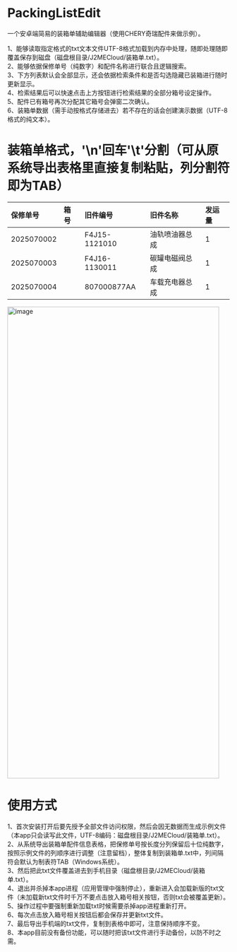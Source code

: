 # PackingListEdit
一个安卓端简易的装箱单辅助编辑器（使用CHERY奇瑞配件来做示例）。

1、能够读取指定格式的txt文本文件UTF-8格式加载到内存中处理，随即处理随即覆盖保存到磁盘（磁盘根目录/J2MECloud/装箱单.txt）。<br>
2、能够依据保修单号（纯数字）和配件名称进行联合且逻辑搜索。<br>
3、下方列表默认会全部显示，还会依据检索条件和是否勾选隐藏已装箱进行随时更新显示。<br>
4、检索结果后可以快速点击上方按钮进行检索结果的全部分箱号设定操作。<br>
5、配件已有箱号再次分配其它箱号会弹窗二次确认。<br>
6、装箱单数据（需手动按格式存储进去）若不存在的话会创建演示数据（UTF-8格式的纯文本）。<br>

# 装箱单格式，'\n'回车'\t'分割（可从原系统导出表格里直接复制粘贴，列分割符即为TAB）
|保修单号|箱号|旧件编号|旧件名称|发运量|
|:---|:---|:---|:---|:---|
|2025070002||F4J15-1121010|油轨喷油器总成|1|
|2025070003||F4J16-1130011|碳罐电磁阀总成|1|
|2025070004||807000877AA|车载充电器总成|1|

<img width="480" height="1068" alt="image" src="https://github.com/user-attachments/assets/b4c6521e-d075-4033-baab-fcd800218c9e" />

# 使用方式
1、首次安装打开后要先授予全部文件访问权限，然后会因无数据而生成示例文件（本app只会读写此文件，UTF-8编码：磁盘根目录/J2MECloud/装箱单.txt）。<br>
2、从系统导出装箱单配件信息表格，把保修单号按长度分列保留后十位纯数字，按照示例文件的列顺序进行调整（注意留档），整体复制到装箱单.txt中，列间隔符会默认为制表符TAB（Windows系统）。<br>
3、然后把此txt文件覆盖进去到手机目录（磁盘根目录/J2MECloud/装箱单.txt）。<br>
4、退出并杀掉本app进程（应用管理中强制停止），重新进入会加载新版的txt文件（未加载新txt文件时千万不要点击放入箱号相关按钮，否则txt会被覆盖更新）。<br>
5、操作过程中要强制重新加载txt时候需要杀掉app进程重新打开。<br>
6、每次点击放入箱号相关按钮后都会保存并更新txt文件。<br>
7、最后导出手机端的txt文件，复制到表格中即可，注意保持顺序不变。<br>
8、本app目前没有备份功能，可以随时把该txt文件进行手动备份，以防不时之需。
